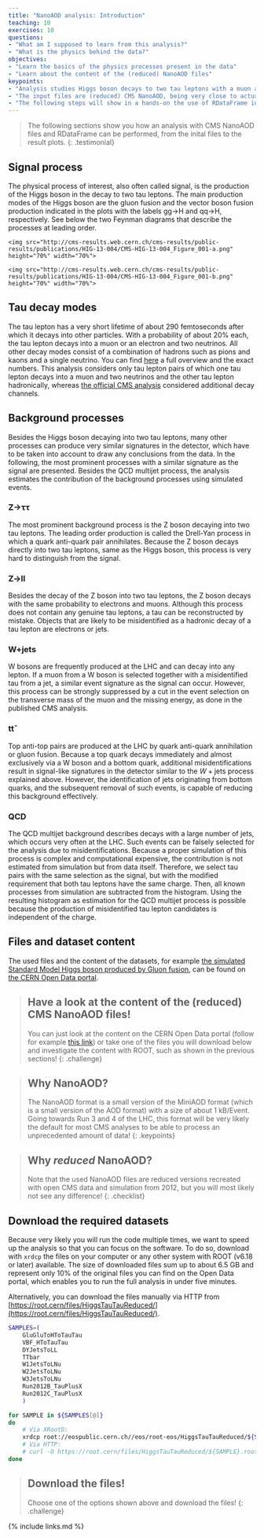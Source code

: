 ```yaml
---
title: "NanoAOD analysis: Introduction"
teaching: 10
exercises: 10
questions:
- "What am I supposed to learn from this analysis?"
- "What is the physics behind the data?"
objectives:
- "Learn the basics of the physics processes present in the data"
- "Learn about the content of the (reduced) NanoAOD files"
keypoints:
- "Analysis studies Higgs boson decays to two tau leptons with a muon and a hadronic tau in the final state"
- "The input files are (reduced) CMS NanoAOD, being very close to actual analysis in CMS"
- "The following steps will show in a hands-on the use of RDataFrame in an actual analysis"
---
```


> The following sections show you how an analysis with CMS NanoAOD files and RDataFrame can be performed, from the inital files to the result plots.
{: .testimonial}

## Signal process

The physical process of interest, also often called signal, is the production of the Higgs boson in the decay to two tau leptons. The main production modes of the Higgs boson are the gluon fusion and the vector boson fusion production indicated in the plots with the labels gg→H and qq→H, respectively. See below the two Feynman diagrams that describe the processes at leading order.

<div class="row">
  <div class="col-md-6">

    <img src="http://cms-results.web.cern.ch/cms-results/public-results/publications/HIG-13-004/CMS-HIG-13-004_Figure_001-a.png" height="70%" width="70%">

  </div>
  <div class="col-md-6">

    <img src="http://cms-results.web.cern.ch/cms-results/public-results/publications/HIG-13-004/CMS-HIG-13-004_Figure_001-b.png" height="70%" width="70%">

  </div>
</div>

## Tau decay modes

The tau lepton has a very short lifetime of about 290 femtoseconds after which it decays into other particles. With a probability of about 20% each, the tau lepton decays into a muon or an electron and two neutrinos. All other decay modes consist of a combination of hadrons such as pions and kaons and a single neutrino. You can find [here](http://pdg.lbl.gov/2019/tables/rpp2019-sum-leptons.pdf) a full overview and the exact numbers. This analysis considers only tau lepton pairs of which one tau lepton decays into a muon and two neutrinos and the other tau lepton hadronically, whereas [the official CMS analysis](http://cms-results.web.cern.ch/cms-results/public-results/publications/HIG-13-004/index.html) considered additional decay channels.

## Background processes

Besides the Higgs boson decaying into two tau leptons, many other processes can produce very similar signatures in the detector, which have to be taken into account to draw any conclusions from the data. In the following, the most prominent processes with a similar signature as the signal are presented. Besides the QCD multijet process, the analysis estimates the contribution of the background processes using simulated events.

### Z→ττ

The most prominent background process is the Z boson decaying into two tau leptons. The leading order production is called the Drell-Yan process in which a quark anti-quark pair annihilates. Because the Z boson decays directly into two tau leptons, same as the Higgs boson, this process is very hard to distinguish from the signal.

### Z→ll

Besides the decay of the Z boson into two tau leptons, the Z boson decays with the same probability to electrons and muons. Although this process does not contain any genuine tau leptons, a tau can be reconstructed by mistake. Objects that are likely to be misidentified as a hadronic decay of a tau lepton are electrons or jets.

### W+jets

W bosons are frequently produced at the LHC and can decay into any lepton. If a muon from a W boson is selected together with a misidentified tau from a jet, a similar event signature as the signal can occur. However, this process can be strongly suppressed by a cut in the event selection on the transverse mass of the muon and the missing energy, as done in the published CMS analysis.

### tt¯

Top anti-top pairs are produced at the LHC by quark anti-quark annihilation or gluon fusion. Because a top quark decays immediately and almost exclusively via a W boson and a bottom quark, additional misidentifications result in signal-like signatures in the detector similar to the $W+\mathrm{jets}$ process explained above. However, the identification of jets originating from bottom quarks, and the subsequent removal of such events, is capable of reducing this background effectively.

### QCD

The QCD multijet background describes decays with a large number of jets, which occurs very often at the LHC. Such events can be falsely selected for the analysis due to misidentifications. Because a proper simulation of this process is complex and computational expensive, the contribution is not estimated from simulation but from data itself. Therefore, we select tau pairs with the same selection as the signal, but with the modified requirement that both tau leptons have the same charge. Then, all known processes from simulation are subtracted from the histogram. Using the resulting histogram as estimation for the QCD multijet process is possible because the production of misidentified tau lepton candidates is independent of the charge.

## Files and dataset content

The used files and the content of the datasets, for example [the simulated Standard Model Higgs boson produced by Gluon fusion](http://opendata.web.cern.ch/record/12351), can be found on [the CERN Open Data portal](http://opendata.web.cern.ch/record/12350).

> ## Have a look at the content of the (reduced) CMS NanoAOD files!
> You can just look at the content on the CERN Open Data portal (follow for example [this link](http://opendata.web.cern.ch/record/12351)) or take one of the files you will download below and investigate the content with ROOT, such as shown in the previous sections!
{: .challenge}

> ## Why NanoAOD?
> The NanoAOD format is a small version of the MiniAOD format (which is a small version of the AOD format) with a size of about 1 kB/Event. Going towards Run 3 and 4 of the LHC, this format will be very likely the default for most CMS analyses to be able to process an unprecedented amount of data!
{: .keypoints}

> ## Why *reduced* NanoAOD?
> Note that the used NanoAOD files are reduced versions recreated with open CMS data and simulation from 2012, but you will most likely not see any difference!
{: .checklist}

## Download the required datasets

Because very likely you will run the code multiple times, we want to speed up the analysis so that you can focus on the software. To do so, download with `xrdcp` the files on your computer or any other system with ROOT (v6.18 or later) available. The size of downloaded files sum up to about 6.5 GB and represent only 10% of the original files you can find on the Open Data portal, which enables you to run the full analysis in under five minutes.

Alternatively, you can download the files manually via HTTP from [https://root.cern/files/HiggsTauTauReduced/](https://root.cern/files/HiggsTauTauReduced/).

```bash
SAMPLES=(
    GluGluToHToTauTau
    VBF_HToTauTau
    DYJetsToLL
    TTbar
    W1JetsToLNu
    W2JetsToLNu
    W3JetsToLNu
    Run2012B_TauPlusX
    Run2012C_TauPlusX
    )

for SAMPLE in ${SAMPLES[@]}
do
    # Via XRootD:
    xrdcp root://eospublic.cern.ch//eos/root-eos/HiggsTauTauReduced/${SAMPLE}.root .
    # Via HTTP:
    # curl -O https://root.cern/files/HiggsTauTauReduced/${SAMPLE}.root
done
```

> ## Download the files!
> Choose one of the options shown above and download the files!
{: .challenge}

{% include links.md %}
